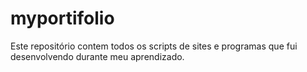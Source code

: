 # myportifolio
Este repositório contem todos os scripts de sites e programas que fui desenvolvendo durante meu aprendizado. 
